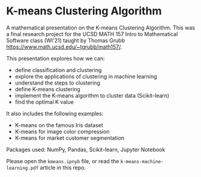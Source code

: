 # K-means Clustering Algorithm
 A mathematical presentation on the K-means Clustering Algorithm. This was a final research project for the UCSD MATH 157 Intro to Mathematical Software class (WI'21) taught by Thomas Grubb https://www.math.ucsd.edu/~tgrubb/math157/.


This presentation explores how we can:
- define classification and clustering
- explore the applications of clustering in machine learning
- understand the steps to clustering
- define K-means clustering
- implement the K-means algorithm to cluster data (Scikit-learn)
- find the optimal K value

It also includes the following examples:
- K-means on the famous Iris dataset
- K-means for image color compression
- K-means for market customer segmentation

Packages used: NumPy, Pandas, Scikit-learn, Jupyter Notebook

Please open the `kmeans.ipnyb` file, or read the `k-means-machine-learning.pdf` article in this repo.
